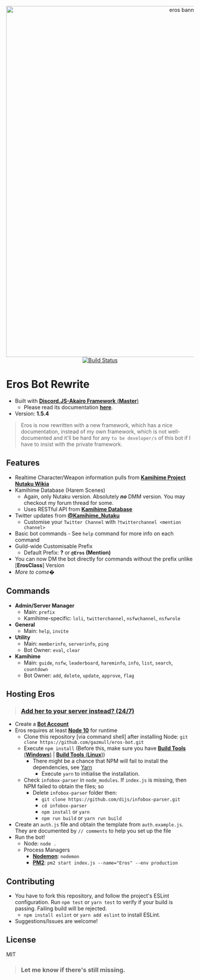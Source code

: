 <div align="center">
  <br />
    <a href="http://addbot.thegzm.space"><img src="https://i.imgur.com/cegarrO.png" width="940px" alt="eros banner" /></a>
  <br />
    <a href="https://travis-ci.org/gazmull/eros-bot"><img src="https://travis-ci.org/gazmull/eros-bot.svg?branch=master" alt="Build Status" /></a>
</div>

# Eros Bot Rewrite
  * Built with [**Discord.JS-Akairo Framework** (**Master**)](https://github.com/1computer1/discord-akairo)
    * Please read its documentation [**here**](https://1computer1.github.io/discord-akairo/master).
  * Version: **1.5.4**

> Eros is now rewritten with a new framework, which has a nice documentation, instead of my own framework, which is not well-documented and it'll be hard for any `to be developer/s` of this bot if I have to insist with the private framework.

## Features
  * Realtime Character/Weapon information pulls from [**Kamihime Project Nutaku Wikia**](https://kamihime-project.wikia.com)
  * Kamihime Database (Harem Scenes)
    * Again, only Nutaku version. Absolutely ***no*** DMM version. You may checkout my forum thread for some.
    * Uses RESTful API from [**Kamihime Database**](https://github.com/gazmull/kamihime-database)
  * Twitter updates from [**@Kamihime_Nutaku**](https://twitter.com/kamihime_nutaku)
    * Customise your `Twitter Channel` with `?twitterchannel <mention channel>`
  * Basic bot commands - See `help` command for more info on each command
  * Guild-wide Customisable Prefix
    * Default Prefix: **?** or **`@Eros` (Mention)**
  * You can now DM the bot directly for commands without the prefix unlike [**ErosClass**] Version
  * *More to come�*

## Commands
  * **Admin/Server Manager**
    * Main: `prefix`
    * Kamihime-specific: `loli`, `twitterchannel`, `nsfwchannel`, `nsfwrole`
  * **General**
    * Main: `help`, `invite`
  * **Utility**
    * Main: `memberinfo`, `serverinfo`, `ping`
    * Bot Owner: `eval`, `clear`
  * **Kamihime**
    * Main: `guide`, `nsfw`, `leaderboard`, `hareminfo`, `info`, `list`, `search`, `countdown`
    * Bot Owner: `add`, `delete`, `update`, `approve`, `flag`

## Hosting Eros
> ### [Add her to your server instead? (24/7)](http://addbot.thegzm.space)

  * Create a [**Bot Account**](https://github.com/reactiflux/discord-irc/wiki/Creating-a-discord-bot-&-getting-a-token)
  * Eros requires at least [**Node 10**](https://nodejs.org) for runtime
    * Clone this repository [via command shell] after installing Node: `git clone https://github.com/gazmull/eros-bot.git`
    * Execute `npm install` (Before this, make sure you have [**Build Tools** (**Windows**)](https://github.com/felixrieseberg/windows-build-tools) | [**Build Tools** (**Linux**)](https://superuser.com/questions/352000/whats-a-good-way-to-install-build-essentials-all-common-useful-commands-on))
        * There might be a chance that NPM will fail to install the dependencies, see [Yarn](https://yarnpkg.com/en/docs/getting-started)
            * Execute `yarn` to initialise the installation.
    * Check `infobox-parser` in `node_modules`. If `index.js` is missing, then NPM failed to obtain the files; so
        * Delete `infobox-parser` folder then:
          * `git clone https://github.com/dijs/infobox-parser.git`
          * `cd infobox-parser`
          * `npm install` or `yarn`
          * `npm run build` or `yarn run build`
  * Create an `auth.js` file and obtain the template from `auth.example.js`. They are documented by `// comments` to help you set up the file
  * Run the bot!
    * Node: `node .`
    * Process Managers
      * [**Nodemon**](https://github.com/remy/nodemon): `nodemon`
      * [**PM2**](https://github.com/Unitech/pm2): `pm2 start index.js --name="Eros" --env production`

## Contributing
  * You have to fork this repository, and follow the project's ESLint configuration. Run `npm test` or `yarn test` to verify if your build is passing. Failing build will be rejected.
    * `npm install eslint` or `yarn add eslint` to install ESLint.
  * Suggestions/Issues are welcome!

## License
  MIT

> ### Let me know if there's still missing.
